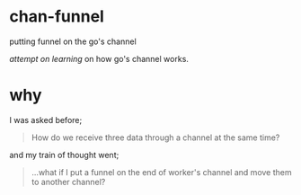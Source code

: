# chan-funnel
putting funnel on the go's channel

*attempt on learning* on how go's channel works.

# why

I was asked before;

> How do we receive three data through a channel at the same time?

and my train of thought went;

> ...what if I put a funnel on the end of worker's channel and move them to another channel?